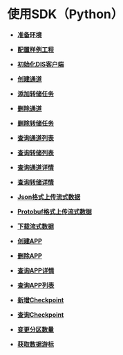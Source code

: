 # 使用SDK（Python）<a name="dgc_06_0023"></a>

-   **[准备环境](准备环境-0.md)**  

-   **[配置样例工程](配置样例工程-1.md)**  

-   **[初始化DIS客户端](初始化DIS客户端-2.md)**  

-   **[创建通道](创建通道-3.md)**  

-   **[添加转储任务](添加转储任务-4.md)**  

-   **[删除通道](删除通道-5.md)**  

-   **[删除转储任务](删除转储任务-6.md)**  

-   **[查询通道列表](查询通道列表-7.md)**  

-   **[查询转储列表](查询转储列表-8.md)**  

-   **[查询通道详情](查询通道详情-9.md)**  

-   **[查询转储详情](查询转储详情-10.md)**  

-   **[Json格式上传流式数据](Json格式上传流式数据.md)**  

-   **[Protobuf格式上传流式数据](Protobuf格式上传流式数据.md)**  

-   **[下载流式数据](下载流式数据-11.md)**  

-   **[创建APP](创建APP-12.md)**  

-   **[删除APP](删除APP-13.md)**  

-   **[查询APP详情](查询APP详情.md)**  

-   **[查询APP列表](查询APP列表.md)**  

-   **[新增Checkpoint](新增Checkpoint-14.md)**  

-   **[查询Checkpoint](查询Checkpoint-15.md)**  

-   **[变更分区数量](变更分区数量-16.md)**  

-   **[获取数据游标](获取数据游标-17.md)**  


